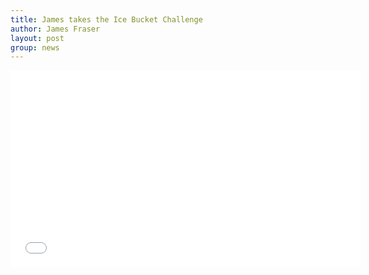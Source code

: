 ```yaml
---
title: James takes the Ice Bucket Challenge
author: James Fraser
layout: post
group: news
---
```


<div class="video-container">
         <iframe src="//www.youtube.com/embed/UJ2mUbhzWic" frameborder="0" width="560" height="315"></iframe>
</div>
